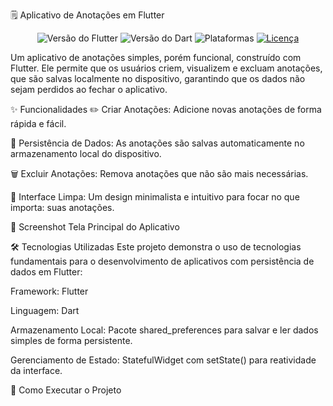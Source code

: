 🗒️ Aplicativo de Anotações em Flutter
<p align="center">
<img src="https://www.google.com/search?q=https://img.shields.io/badge/Flutter-3.19%252B-blue.svg" alt="Versão do Flutter">
<img src="https://www.google.com/search?q=https://img.shields.io/badge/Dart-3.3%252B-blue.svg" alt="Versão do Dart">
<img src="https://www.google.com/search?q=https://img.shields.io/badge/platforms-Android%2520%257C%2520iOS-lightgrey.svg" alt="Plataformas">
<a href="https://www.google.com/search?q=https://github.com/seu-usuario/seu-projeto/blob/main/LICENSE">
<img src="https://www.google.com/search?q=https://img.shields.io/badge/license-MIT-purple.svg" alt="Licença">
</a>
</p>

Um aplicativo de anotações simples, porém funcional, construído com Flutter. Ele permite que os usuários criem, visualizem e excluam anotações, que são salvas localmente no dispositivo, garantindo que os dados não sejam perdidos ao fechar o aplicativo.

✨ Funcionalidades
✏️ Criar Anotações: Adicione novas anotações de forma rápida e fácil.

💾 Persistência de Dados: As anotações são salvas automaticamente no armazenamento local do dispositivo.

🗑️ Excluir Anotações: Remova anotações que não são mais necessárias.

📱 Interface Limpa: Um design minimalista e intuitivo para focar no que importa: suas anotações.

📱 Screenshot
Tela Principal do Aplicativo



🛠️ Tecnologias Utilizadas
Este projeto demonstra o uso de tecnologias fundamentais para o desenvolvimento de aplicativos com persistência de dados em Flutter:

Framework: Flutter

Linguagem: Dart

Armazenamento Local: Pacote shared_preferences para salvar e ler dados simples de forma persistente.

Gerenciamento de Estado: StatefulWidget com setState() para reatividade da interface.

🚀 Como Executar o Projeto
